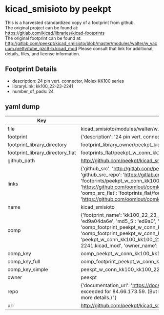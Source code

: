 # kicad_smisioto by peekpt  
This is a harvested standardized copy of a footprint from github.  
The original project can be found at:  
https://gitlab.com/kicad/libraries/kicad-footprints  
The original footprint can be found at:
http://gitlab.com/peekpt/kicad_smisioto/blob/master/modules/walter/w_vacuum.pretty/tube_gzc9-b.kicad_mod
Please consult that link for additional, details, files, and license information.  
## Footprint Details
* description: 24 pin vert. connector, Molex KK100 series  
* libraryLink: kk100_22-23-2241  
* number_of_pads: 24  
## yaml dump  
| Key | Value |  
| --- | --- |  
| file | kicad_smisioto/modules/walter/w_conn_kk100.pretty/kk100_22-23-2241.kicad_mod |  
| footprint | {'description': '24 pin vert. connector, Molex KK100 series', 'libraryLink': 'kk100_22-23-2241', 'number_of_pads': 24} |  
| footprint_library_directory | footprint_library_owner/peekpt_kicad_smisioto |  
| footprint_library_directory_flat | footprints_flat/peekpt_w_conn_kk100_kk100_22_23_2241/working |  
| github_path | http://github.com/peekpt/kicad_smisioto/blob/master/modules/walter/w_conn_kk100.pretty/kk100_22-23-2241.kicad_mod |  
| links | {'github_src': 'http://gitlab.com/peekpt/kicad_smisioto/blob/master/modules/walter/w_vacuum.pretty/tube_gzc9-b.kicad_mod', 'github_src_repo': 'https://gitlab.com/kicad/libraries/kicad-footprints', 'oomp_bot': 'footprints/peekpt_w_conn_kk100_kk100_22_23_2241/working', 'oomp_bot_github': 'https://github.com/oomlout/oomlout_oomp_footprint_bot/tree/main/footprints/peekpt_w_conn_kk100_kk100_22_23_2241/working', 'oomp_src_flat': 'footprints_flat/footprints_flat/peekpt_w_conn_kk100_kk100_22_23_2241/working', 'oomp_src_flat_github': 'https://github.com/oomlout/oomlout_oomp_footprint_src/tree/main/footprints_flat/peekpt_w_conn_kk100_kk100_22_23_2241/working'} |  
| name | kicad_smisioto |  
| oomp | {'footprint_name': 'kk100_22_23_2241', 'library_name': 'w_conn_kk100', 'md5': 'ed9a04da6e0d819bc2adb33f7314a68a', 'md5_10': 'ed9a04da6e', 'md5_5': 'ed9a0', 'md5_6': 'ed9a04', 'oomp_key': 'oomp_peekpt_w_conn_kk100_kk100_22_23_2241', 'oomp_key_extra': 'oomp_footprint_peekpt_w_conn_kk100_kk100_22_23_2241', 'oomp_key_full': 'oomp_footprint_peekpt_w_conn_kk100_kk100_22_23_2241_ed9a04', 'oomp_key_simple': 'peekpt_w_conn_kk100_kk100_22_23_2241', 'original_filename': 'kicad_smisioto/modules/walter/w_conn_kk100.pretty/kk100_22-23-2241.kicad_mod', 'owner_name': 'peekpt'} |  
| oomp_key | oomp_peekpt_w_conn_kk100_kk100_22_23_2241 |  
| oomp_key_full | oomp_footprint_peekpt_w_conn_kk100_kk100_22_23_2241 |  
| oomp_key_simple | peekpt_w_conn_kk100_kk100_22_23_2241 |  
| owner | peekpt |  
| repo | {'documentation_url': 'https://docs.github.com/rest/overview/resources-in-the-rest-api#rate-limiting', 'message': "API rate limit exceeded for 84.66.173.59. (But here's the good news: Authenticated requests get a higher rate limit. Check out the documentation for more details.)"} |  
| url | http://github.com/peekpt/kicad_smisioto |  

